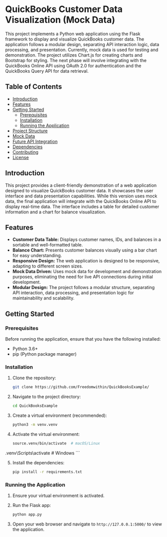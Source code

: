 # QuickBooks Customer Data Visualization (Mock Data)

This project implements a Python web application using the Flask framework to display and visualize QuickBooks customer data. The application follows a modular design, separating API interaction logic, data processing, and presentation. Currently, mock data is used for testing and demonstration. The project utilizes Chart.js for creating charts and Bootstrap for styling. The next phase will involve integrating with the QuickBooks Online API using OAuth 2.0 for authentication and the QuickBooks Query API for data retrieval.

## Table of Contents

- [Introduction](#introduction)
- [Features](#features)
- [Getting Started](#getting-started)
  - [Prerequisites](#prerequisites)
  - [Installation](#installation)
  - [Running the Application](#running-the-application)
- [Project Structure](#project-structure)
- [Mock Data](#mock-data)
- [Future API Integration](#future-api-integration)
- [Dependencies](#dependencies)
- [Contributing](#contributing)
- [License](#license)

## Introduction

This project provides a client-friendly demonstration of a web application designed to visualize QuickBooks customer data.  It showcases the user interface and data presentation capabilities.  While this version uses mock data, the final application will integrate with the QuickBooks Online API to display real-time data.  The interface includes a table for detailed customer information and a chart for balance visualization.

## Features

*   **Customer Data Table:** Displays customer names, IDs, and balances in a sortable and well-formatted table.
*   **Balance Chart:**  Presents customer balances visually using a bar chart for easy understanding.
*   **Responsive Design:**  The web application is designed to be responsive, adapting to different screen sizes.
*   **Mock Data Driven:** Uses mock data for development and demonstration purposes, eliminating the need for live API connections during initial development.
*   **Modular Design:**  The project follows a modular structure, separating API interaction, data processing, and presentation logic for maintainability and scalability.

## Getting Started

### Prerequisites

Before running the application, ensure that you have the following installed:

*   Python 3.6+
*   pip (Python package manager)

### Installation

1.  Clone the repository:

    ```bash
    git clone https://github.com/Freedomwithin/QuickBooksExample/
    ```

2.  Navigate to the project directory:

    ```bash
    cd QuickBooksExample
    ```

3.  Create a virtual environment (recommended):

    ```bash
    python3 -m venv.venv
    ```

4.  Activate the virtual environment:

    ```bash
    source.venv/bin/activate  # macOS/Linux
.venv\Scripts\activate     # Windows
    ```

5.  Install the dependencies:

    ```bash
    pip install -r requirements.txt
    ```

### Running the Application

1.  Ensure your virtual environment is activated.
2.  Run the Flask app:

    ```bash
    python app.py
    ```

3.  Open your web browser and navigate to `http://127.0.0.1:5000/` to view the application.
